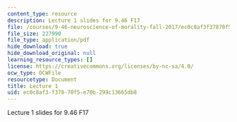 ```yaml
---
content_type: resource
description: Lecture 1 slides for 9.46 F17
file: /courses/9-46-neuroscience-of-morality-fall-2017/ec0c8af3f37870f5e70b299c13665db8_MIT9_46F17_lec1.pdf
file_size: 227990
file_type: application/pdf
hide_download: true
hide_download_original: null
learning_resource_types: []
license: https://creativecommons.org/licenses/by-nc-sa/4.0/
ocw_type: OCWFile
resourcetype: Document
title: Lecture 1
uid: ec0c8af3-f378-70f5-e70b-299c13665db8
---
```

Lecture 1 slides for 9.46 F17